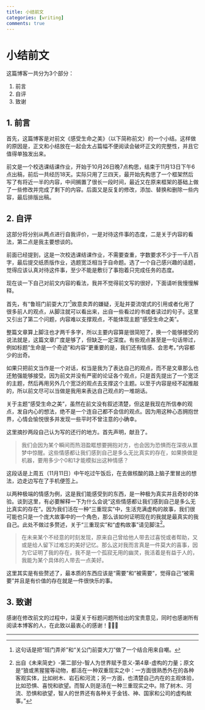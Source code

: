 ```yaml
---
title: 小结前文
categories: [writing]
comments: true
---
```


# 小结前文

这篇博客一共分为3个部分：

1. 前言
2. 自评
3. 致谢

## 1. 前言

首先，这篇博客是对前文《感受生命之美》（以下简称前文）的一个小结。这样做的原因是，正文和小结放在一起会太占篇幅不便阅读会破坏正文的完整性，并且它值得单独发出来。

前文是一个校选课结课作业，开始于10月26日晚7点构思，结束于11月13日下午6点出稿，前后一共经历18天。实际只用了三四天，最开始先构思了一个框架然后写了有将近一半的内容，中间搁置了很长一段时间，最近又在原来框架的基础上做了一些修改并完成了剩下的内容。后面又是反复的修改，添加、替换和删除一些内容，最后排版出稿。

## 2. 自评

这部分将分别从两点进行自我评价，一是对待这件事的态度，二是关于内容的看法，第二点是我主要想谈的。

前面已经提到，这是一次校选课结课作业，不需要查重，字数要求不少于一千八百字，最后提交纸质版作业，选题宽泛相当于自命题。选了一个自己感兴趣的话题，觉得应该认真对待这件事，至少不能是敷衍了事抱着只完成任务的态度。

现在谈一下自己对前文内容的看法，我并不觉得前文写的很好，下面请听我慢慢解释。

首先，有“鲁班门前耍大刀”[^1]故意卖弄的嫌疑，无耻并耍流氓式的引用或者化用了很多前人的观点，从脚注就可以看出来，出自一些看过的书或者读过的句子。这里又引出了第二个问题，内容难以支撑观点，不能体现主题“感受生命之美”。

整篇文章算上脚注也才两千多字，所以主要内容算是很简短了，换一个能够接受的说法就是，这篇文章广度是够了，但缺乏一定深度。有些观点甚至是一句话带过，例如标题“生命是一个奇迹”和内容“更重要的是，我们还有情感、会思考。”内容都少的出奇。

如果只把前文当作是一个对话，权当是我为了表达自己的观点，而不是文章那么也还勉强能够接受。因为前文并没有严密的论证各个观点，只是首先提出了一个宽泛的主题，然后再用另外几个宽泛的观点去支撑这个主题。以至于内容是经不起推敲的，所以前文尽可以当做是我用来表达自己观点的一堆胡话。

关于主题“感受生命之美”，虽然在前文没有叙述清楚，但这是我现在所信奉的观点，发自内心的想法，绝不是一个连自己都不会信的观点。因为用这种心态拥抱世界，心情会愉悦很多并发现一些平时不曾注意的小确幸。

这里摘抄两段自己认为写的还行的地方。首先声明，献丑了。

> 我们会因为某个瞬间而热泪盈眶想要拥抱对方，也会因为恐惧而在深夜从噩梦中惊醒。这些情感都让我们感到自己是多么无比真实的存在，如果换做是机器，要用多少个0和1才能模拟出这种情感？

这段话是上周五（11月11日）中午吃过午饭后，在去做核酸的路上脑子里冒出的想法，边走边写在了手机便签上。

以两种极端的情感为例，这是我们能感受到的东西，是一种极为真实并且奇妙的体验。谈到这里，有必要解释一下为什么会说“这些情感都让我们感到自己是多么无比真实的存在”。因为我们活在一种“三重现实”中，生活充满虚构的故事，我们很可能也只是一个庞大故事中的一个角色，那么该如何证明现在的我就是最真实的我自己。此处不做过多赘述，关于“三重现实”和“虚构故事”请见脚注[^2]。

> 在未来某个不经意的时刻发现，原来自己曾给他人带去过喜悦或者帮助，又或是给人留下过难忘的美好记忆。那么这对我而言真是一件莫大的喜事，因为它证明了我的存在，我不是一个孤寂无用的幽灵，我活着是有益于人的，我能为某个具体的人带去一点美好。

这里其实是有些赘述了，最本质的东西应该是“需要”和“被需要”，觉得自己“被需要”并且是有价值的存在就是一件很快乐的事。

## 3. 致谢

感谢在修改前文的过程中，柒夏关于标题问题所给出的宝贵意见，同时也感谢所有阅读本博客的人，在此致以最衷心的感谢！🎉🎉🎉

---
[^1]: 这句话是把“班门弄斧”和“关公门前耍大刀”做了一个结合用来自嘲。
[^2]: 出自《未来简史》-第二部分-智人为世界赋予意义-第4章-虚构的力量；原文是“狼或黑猩猩等动物，都活在一种双重现实之中：一方面很熟悉外在的各种客观实体，比如树木、岩石和河流；另一方面，也清楚自己内在的主观体验，比如恐惧、喜悦和欲望。而智人则是活在一种三重现实之中。除了树木、河流、恐惧和欲望，智人的世界还有各种关于金钱、神、国家和公司的虚构故事。”
